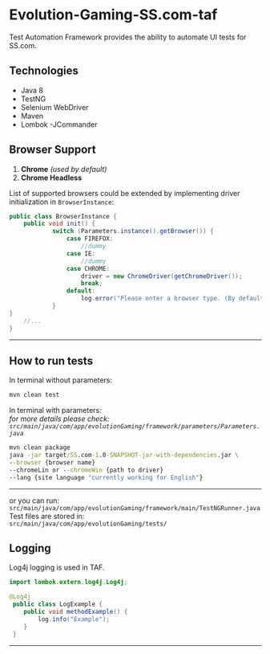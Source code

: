 # Evolution-Gaming-SS.com-taf

Test Automation Framework provides the ability to automate UI tests for SS.com.

## Technologies
- Java 8
- TestNG
- Selenium WebDriver
- Maven
- Lombok
-JCommander

## Browser Support
1. **Chrome** *(used by default)*
2. **Chrome Headless**

List of supported browsers could be extended by implementing driver initialization in `BrowserInstance`:

```java
public class BrowserInstance {
    public void init() {
            switch (Parameters.instance().getBrowser()) {
                case FIREFOX:
                    //dummy
                case IE:
                    //dummy
                case CHROME:
                    driver = new ChromeDriver(getChromeDriver());
                    break;
                default:
                    log.error("Please enter a browser type. (By default: Chrome)");
            }
}
    //...
}
```
---

## How to run tests

In terminal without parameters:
```cmd
mvn clean test 
```

In terminal with parameters:  
_for more details please check:   `src/main/java/com/app/evolutionGaming/framework/parameters/Parameters.java`_  
```cmd
mvn clean package
java -jar target/SS.com-1.0-SNAPSHOT-jar-with-dependencies.jar \
--browser {browser name}
--chromeLin or --chromeWin {path to driver}
--lang {site language "currently working for English"}
```
---
or you can run:   `src/main/java/com/app/evolutionGaming/framework/main/TestNGRunner.java`  
Test files are stored in:   
`src/main/java/com/app/evolutionGaming/tests/` 

## Logging
Log4j logging is used in TAF.

```java
import lombok.extern.log4j.Log4j;

@Log4j
 public class LogExample {
    public void methodExample() {
        log.info("Example");
    }
 }
```

---




